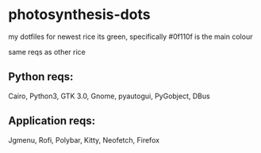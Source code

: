 # photosynthesis-dots
my dotfiles for newest rice
its green, specifically #0f110f is the main colour

same reqs as other rice

Python reqs:
--

  Cairo,
  Python3,
  GTK 3.0,
  Gnome,
  pyautogui,
  PyGobject,
  DBus
  
Application reqs:
--

  Jgmenu,
  Rofi,
  Polybar,
  Kitty,
  Neofetch,
  Firefox
